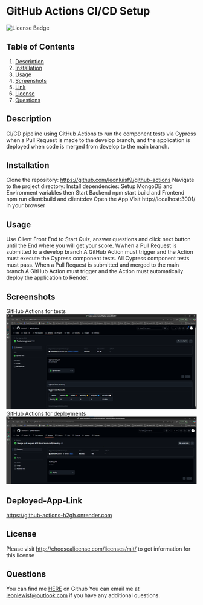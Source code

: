 # GitHub Actions CI/CD Setup
![License Badge](https://shields.io/badge/license-MIT_License-blue)
## Table of Contents
1. [Description](#description)
2. [Installation](#installation)
3. [Usage](#usage)
4. [Screenshots](#Screenshots)
5. [Link](#Deployed-App-Link)
6. [License](#license)
7. [Questions](#questions)

## Description
CI/CD pipeline using GitHub Actions to run the component tests via Cypress when a Pull Request is made to the develop branch, and the application is deployed when code is merged from develop to the main branch.
## Installation
Clone the repository: https://github.com/leonluisf9/github-actions Navigate to the project directory: Install dependencies: Setup MongoDB and Environment variables then Start Backend npm start build and Frontend npm run client:build and client:dev Open the App Visit http://localhost:3001/ in your browser
## Usage
Use Client Front End to Start Quiz, answer questions and click next button until the End where you will get your score. Wwhen a Pull Request is submitted to a develop branch A GitHub Action must trigger and the Action must execute the Cypress component tests. All Cypress component tests must pass. When a Pull Request is submitted and merged to the main branch A GitHub Action must trigger and the Action must automatically deploy the application to Render.
## Screenshots
GitHub Actions for tests
![alt text](image-2.png)
GitHub Actions for deployments
![alt text](image-3.png)
## Deployed-App-Link
https://github-actions-h2gh.onrender.com
## License
Please visit http://choosealicense.com/licenses/mit/ to get information for this license
## Questions
You can find me [HERE](https://github.com/leonlewisf) on Github
You can email me at leonlewisf@outlook.com if you have any additional questions.

